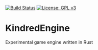 [![Build Status](https://travis-ci.org/Malkaviel/KindredEngine.svg?branch=master)](https://travis-ci.org/Malkaviel/KindredEngine)  [![License: GPL v3](https://img.shields.io/badge/License-GPL%20v3-blue.svg)](https://www.gnu.org/licenses/gpl-3.0)
# KindredEngine
Experimental game engine written in Rust
